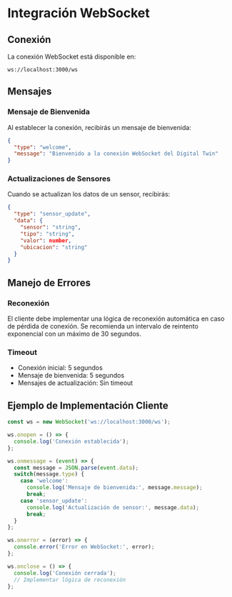 # Integración WebSocket

## Conexión

La conexión WebSocket está disponible en:
```
ws://localhost:3000/ws
```

## Mensajes

### Mensaje de Bienvenida
Al establecer la conexión, recibirás un mensaje de bienvenida:
```json
{
  "type": "welcome",
  "message": "Bienvenido a la conexión WebSocket del Digital Twin"
}
```

### Actualizaciones de Sensores
Cuando se actualizan los datos de un sensor, recibirás:
```json
{
  "type": "sensor_update",
  "data": {
    "sensor": "string",
    "tipo": "string",
    "valor": number,
    "ubicacion": "string"
  }
}
```

## Manejo de Errores

### Reconexión
El cliente debe implementar una lógica de reconexión automática en caso de pérdida de conexión.
Se recomienda un intervalo de reintento exponencial con un máximo de 30 segundos.

### Timeout
- Conexión inicial: 5 segundos
- Mensaje de bienvenida: 5 segundos
- Mensajes de actualización: Sin timeout

## Ejemplo de Implementación Cliente

```javascript
const ws = new WebSocket('ws://localhost:3000/ws');

ws.onopen = () => {
  console.log('Conexión establecida');
};

ws.onmessage = (event) => {
  const message = JSON.parse(event.data);
  switch(message.type) {
    case 'welcome':
      console.log('Mensaje de bienvenida:', message.message);
      break;
    case 'sensor_update':
      console.log('Actualización de sensor:', message.data);
      break;
  }
};

ws.onerror = (error) => {
  console.error('Error en WebSocket:', error);
};

ws.onclose = () => {
  console.log('Conexión cerrada');
  // Implementar lógica de reconexión
};
``` 